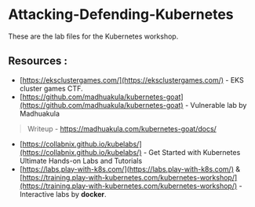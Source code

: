 # Attacking-Defending-Kubernetes
These are the lab files for the Kubernetes workshop.

## Resources :

- [https://eksclustergames.com/](https://eksclustergames.com/) - EKS cluster games CTF.
- [https://github.com/madhuakula/kubernetes-goat](https://github.com/madhuakula/kubernetes-goat) - Vulnerable lab by Madhuakula
> Writeup - https://madhuakula.com/kubernetes-goat/docs/
- [https://collabnix.github.io/kubelabs/](https://collabnix.github.io/kubelabs/) - Get Started with Kubernetes Ultimate Hands-on Labs and Tutorials
- [https://labs.play-with-k8s.com/](https://labs.play-with-k8s.com/) & [https://training.play-with-kubernetes.com/kubernetes-workshop/](https://training.play-with-kubernetes.com/kubernetes-workshop/) - Interactive labs by **docker**.

